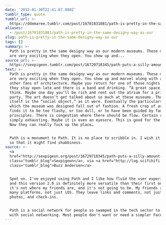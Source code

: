 ```yaml
---
date: '2012-01-30T22:41:07.000Z'
tumblr_type: quote
tumblr_url: >-
  https://ddemaree.tumblr.com/post/16781831881/path-is-pretty-in-the-same-designy-way-as-our
aliases:
  - /post/16781831881/path-is-pretty-in-the-same-designy-way-as-our
slug: path-is-pretty-in-the-same-designy-way-as-our
tags: []
summary: >-
  Path is pretty in the same designy way as our modern museums. These museums
  are very exciting when they open. You show up and...
source_url: >-
  https://sexpigeon.tumblr.com/post/16729718345/path-puts-a-silly-amount-of-trust-in-its-avatars
text: >-
  Path is pretty in the same designy way as our modern museums. These museums
  are very exciting when they open. You show up and marvel along with all of the
  other fans of architecture. Maybe you return for one of those nights where
  they stay open late and there is a band and drinking. “A great space,” you
  think. Maybe one day you’ll be rich and rent out the atrium for a private
  party. The art doesn’t get talked about so much at these museums. The museum
  itself is the “social object,” as it were. Eventually the particulars around
  which the museum was designed fall out of fashion. A fresh crop of architects
  finds it to be too flashy, or too dull, or to have been guided by faulty
  principles. There is congestion where there should be flow. Certain rooms are
  simply exhausting. Maybe it is even an eyesore. This is good for the museum.
  Now they can really fuck up the place…


  Path is a monument to Path. It is no place to scribble in. I wish it longevity
  so that it might find shabbiness.
source: >-
  <a
  href="http://sexpigeon.org/post/16729718345/path-puts-a-silly-amount-of-trust-in-its-avatars"
  class="tumblr_blog">Sexpigeon</a>, via <a href="http://log.scifihifi.com/"
  class="tumblr_blog">Buzz Andersen</a>


  Spot on. I've enjoyed using Path and I like how fluid the user experience is,
  and this version 2.0 is definitely more versatile than their first one. But
  it's not where my friends are, and it's not going to be. My friends are on
  many platforms, not just iOS. They leave links and comments, not just smileys,
  photos, and check-ins.


  Path is a social network for people so swamped in the tech sector to be bored
  with social networking. Most people don't want or need a simpler Facebook.
---
```


